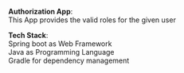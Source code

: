**Authorization App**:  
This App provides the valid roles for the given user

**Tech Stack**:   
Spring boot as Web Framework  
Java as Programming Language   
Gradle for dependency management









